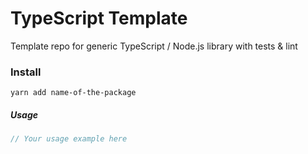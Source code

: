 # TypeScript Template

Template repo for generic TypeScript / Node.js library with tests &amp; lint

### Install

`yarn add name-of-the-package`

##### Usage

```javascript
// Your usage example here
```